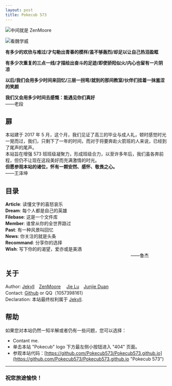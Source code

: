 ```yaml
---
layout: post
title: Pokecub 573
---
```


![](http://a3.qpic.cn/psb?/V11IYYto13cdje/cfVi2dQSkA0s2O54MHiHNungVvl5emzUB0BPpFHylVY!/b/dG0BAAAAAAAA&bo=VQOAAgAAAAARAOM!&rf=viewer_4 "中间就是 ZenMoore")<br>

![](http://a3.qpic.cn/psb?/V11IYYto13cdje/gKhKz9l4BQtHXp26ZtWo*1oYiPADz8.ba5XmdPQSFFQ!/b/dG0BAAAAAAAA&bo=wAMcAgAAAAARB.0!&rf=viewer_4 "看魏学威")

**有多少的欢欣与难过/才勾勒出青春的模样/虽不够轰烈/却足以让自己热泪盈眶** 

**有多少次重复的三点一线/才描绘出奋斗的足迹/即使骄阳似火/内心也留有一片阴凉** 
      
**以后/我们会用多少时间来回忆/三层一拐弯/就到的那间教室/伙伴们挂着一抹羞涩的笑颜**    

**我们又会用多少时间去感慨：能遇见你们真好**
　　　　　　　　　　　　　　　　　　　　　　　　　　　　　　　　　　  　　　　　——老段


## 扉 

本站建于 2017 年 5 月，这个月，我们见证了高三的毕业与成人礼，顿时感觉时光一晃而过，我们，只剩下了一年的时间，而对于将要奔赴火箭班的人来说，已经到了尾声的尾声。<br>
本站旨在增强 573 班班级凝聚力，形成班级合力，以至许多年后，我们虽各奔前程，但仍不让现在这段美好而充满激情的时光。<br>
**但愿参观本站的诸位，怀有一颗安然、感怀、敬畏之心。**
　　　　　　　　　　　　　　　　　　　　　　　　　　　　　　　　　　——王泽坤

## 目录

**Article**:   读懂文字的喜怒哀乐<br>
**Dream**:   每个人都是自己的英雄<br>
**Filebase**:  这是一个文件库<br>
**Member**:  谁曾从你的全世界路过<br>
**Past**:   有一种风景叫回忆<br>
**News**:   你关注的就是头条<br>
**Recommand**:  分享你的选择<br>
**Wish**:  写下你的的渴望，爱亦或是美酒<br>
　　　　　　　　　　　　　　　　　　　　　　　　　　　　——鲁杰

## 关于

Author: [Jekyll](http://jekyll.com.cn/ "简单的博客、静态网站工具")　[ZenMoore](https://github.com/ZenMoore "Zenobio Wang")
 　[Jie Lu](https://user.qzone.qq.com/1215725271?ptlang=2052 "鲁杰")　[Junjie Duan](https://user.qzone.qq.com/2857869163?ptlang=2052 "段俊杰") <br>
Contact: [Github](https://github.com/ZenMoore "Zenobio Wang") or QQ（1057398161）<br>
Declaration: 本站最终权利属于 [Jekyll](http://jekyll.com.cn/ "简单的博客、静态网站工具").

## 帮助
如果您对本站仍然一知半解或者仍有一些问题，您可以选择：<br>

* Contant me.
* 单击本站 "Pokecub" logo 下方最左侧小按钮进入 "404" 页面。
* 参观本站代码：[https://github.com/Pokecub573/Pokecub573.github.io](https://github.com/Pokecub573/Pokecub573.github.io "Pokecub 573")
 
-----------------

### 祝您旅途愉快！
